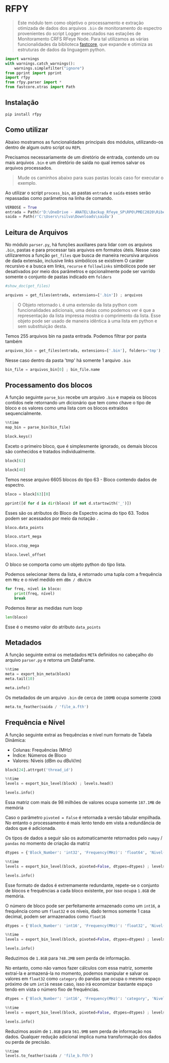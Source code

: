# RFPY
> Este módulo tem como objetivo o processamento e extração otimizada de dados dos arquivos `.bin` de monitoramento do espectro provenientes do script Logger executados nas estações de Monitoramento CRFS RFeye Node. Para tal utilizamos as várias funcionalidades da biblioteca <a href='https://fastcore.fast.ai/basics.html'>fastcore</a>, que expande e otimiza as estruturas de dados da linguagem python. 


```python
import warnings
with warnings.catch_warnings():
    warnings.simplefilter("ignore")
from pprint import pprint
import rfpy
from rfpy.parser import *
from fastcore.xtras import Path
```

## Instalação
`pip install rfpy`

## Como utilizar
Abaixo mostramos as funcionalidades principais dos módulos, utilizando-os dentro de algum outro script ou `REPL`

Precisamos necessariamente de um diretório de entrada, contendo um ou mais arquivos `.bin` e um diretório de saída no qual iremos salvar os arquivos processados. 
> Mude os caminhos abaixo para suas pastas locais caso for executar o exemplo.

Ao utilizar o script `process_bin`, as pastas `entrada` e `saída` esses serão repassadas como parâmetros na linha de comando.

```python
VERBOSE = True
entrada = Path(r'D:\OneDrive - ANATEL\Backup_Rfeye_SP\RPO\PMEC2020\Ribeirao_Preto_SP\SLMA')
saida = Path(r'C:\Users\rsilva\Downloads\saida')
```

## Leitura de Arquivos

No módulo `parser.py`, há funções auxiliares para lidar com os arquivos `.bin`, pastas e para processar tais arquivos em formatos úteis. Nesse caso utilizaremos a função `get_files` que busca de maneira recursiva arquivos de dada extensão, inclusive links simbólicos se existirem
O caráter recursivo e a busca em links, `recurse` e `followlinks` simbólicos pode ser desativados por meio dos parâmetros e opcionalmente pode ser varrido somente o conjunto de pastas indicado em `folders` 

```python
#show_doc(get_files)
```

```python
arquivos = get_files(entrada, extensions=['.bin']) ; arquivos
```

> O Objeto retornado `L` é uma extensão da lista python com funcionalidades adicionais, uma delas como  podemos ver é que a representação da lista impressa mostra o comprimento da lista. Esse objeto pode ser usado de maneira idêntica à uma lista em python e sem substituição desta.

Temos 255 arquivos bin na pasta entrada. Podemos filtrar por pasta também

```python
arquivos_bin = get_files(entrada, extensions=['.bin'], folders='tmp') ; arquivos_bin
```

Nesse caso dentro da pasta 'tmp' há somente 1 arquivo `.bin`

```python
bin_file = arquivos_bin[0] ; bin_file.name
```

## Processamento dos blocos
A função seguinte `parse_bin` recebe um arquivo `.bin` e mapeia os blocos contidos nele retornando um dicionário que tem como chave o tipo de bloco e os valores como uma lista com os blocos extraídos sequencialmente.

```python
%%time
map_bin = parse_bin(bin_file)
```

```python
block.keys()
```

Exceto o primeiro bloco, que é simplesmente ignorado, os demais blocos são conhecidos e tratados individualmente.

```python
block[63]
```

```python
block[40]
```

Temos nesse arquivo 6605 blocos do tipo 63 - Bloco contendo dados de espectro.

```python
bloco = block[63][0]
```

```python
pprint([d for d in dir(bloco) if not d.startswith('_')])
```

Esses são os atributos do Bloco de Espectro acima do tipo 63. Todos podem ser acessados por meio da notação `.`

```python
bloco.data_points
```

```python
bloco.start_mega
```

```python
bloco.stop_mega
```

```python
bloco.level_offset
```

O bloco se comporta como um objeto python do tipo lista. 

Podemos selecionar items da lista, é retornado uma tupla com a frequência em `MHz` e o nível medido em `dBm / dBuV/m` 

```python
for freq, nível in bloco:
    print(freq, nível)
    break
```

Podemos iterar as medidas num loop

```python
len(bloco)
```

Esse é o mesmo valor do atributo `data_points`

## Metadados
A função seguinte extrai os metadados `META` definidos no cabeçalho do arquivo `parser.py` e retorna um DataFrame.

```python
%%time
meta = export_bin_meta(block)
meta.tail(10)
```

```python
meta.info()
```

Os metadados de um arquivo `.bin` de cerca de `100MB` ocupa somente `226KB`

```python
meta.to_feather(saida / 'file_a.fth')
```

## Frequência e Nível
A função seguinte extrai as frequências e nível num formato de Tabela Dinâmica:
* Colunas: Frequências (MHz)
* Índice: Números de Bloco
* Valores: Níveis (dBm ou dBuV/m)

```python
block[24].attrgot('thread_id')
```

```python
%%time
levels = export_bin_level(block) ; levels.head()
```

```python
levels.info()
```

Essa matriz com mais de 98 milhões de valores ocupa somente `187.1MB` de memória

Caso o parâmetro `pivoted = False` é retornada a versão tabular empilhada. No entanto o processamento é mais lento tendo em vista a redundância de dados que é adicionada.

Os tipos de dados a seguir são os automaticamente retornados pelo `numpy` / `pandas` no momento de criação da matriz

```python
dtypes = {'Block_Number': 'int32', 'Frequency(MHz)': 'float64', 'Nivel(dBm)': 'float64'}
```

```python
%%time
levels = export_bin_level(block, pivoted=False, dtypes=dtypes) ; levels.head()
```

```python
levels.info()
```

Esse formato de dados é extremamente redundante, repete-se o conjunto de blocos e frequências a cada bloco existente, por isso ocupa `1.8GB` de memória.

O número de bloco pode ser perfeitamente armazenado como um `int16`, a frequência como um `float32` e os níveis, dado termos somente 1 casa decimal, podem ser armazenados como `float16`

```python
dtypes = {'Block_Number': 'int16', 'Frequency(MHz)': 'float32', 'Nivel(dBm)': 'float32'}
```

```python
%%time
levels = export_bin_level(block, pivoted=False, dtypes=dtypes) ; levels.head()
```

```python
levels.info()
```

Reduzimos de `1.8GB` para `748.2MB` sem perda de informação.

No entanto, como não vamos fazer cálculos com essa matriz, somente extraí-la e armazená-la no momento, podemos manipular e salvar os valores em `float32` como `category` do pandas que ocupa o mesmo espaço próximo de um `int16` nesse caso, isso irá economizar bastante espaço tendo em vista o número fixo de frequências.

```python
dtypes = {'Block_Number': 'int16', 'Frequency(MHz)': 'category', 'Nivel(dBm)': 'float16'}
```

```python
%%time
levels = export_bin_level(block, pivoted=False, dtypes=dtypes) ; levels.head()
```

```python
levels.info()
```

Reduzimos assim de `1.8GB` para `561.9MB` sem perda de informação nos dados. Qualquer redução adicional implica numa transformação dos dados ou perda de precisão.

```python
%%time
levels.to_feather(saida / 'file_b.fth')
```
